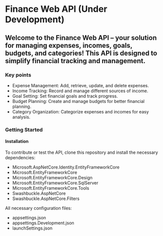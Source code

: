 # Finance Web API (Under Development)

## Welcome to the Finance Web API – your solution for managing expenses, incomes, goals, budgets, and categories! This API is designed to simplify financial tracking and management.

### Key points

* Expense Management: Add, retrieve, update, and delete expenses.
* Income Tracking: Record and manage different sources of income.
* Goal Setting: Set financial goals and track progress.
* Budget Planning: Create and manage budgets for better financial planning.
* Category Organization: Categorize expenses and incomes for easy analysis.


### Getting Started
#### Installation
To contribute or test the API, clone this repository and install the necessary dependencies:
 
* Microsoft.AspNetCore.Identity.EntityFrameworkCore 
* Microsoft.EntityFrameworkCore 
* Microsoft.EntityFrameworkCore.Design 
* Microsoft.EntityFrameworkCore.SqlServer 
* Microsoft.EntityFrameworkCore.Tools 
* Swashbuckle.AspNetCore 
* Swashbuckle.AspNetCore.Filters 


All necessary configuration files: 

* appsettings.json 
* appsettings.Development.json 
* launchSettings.json 